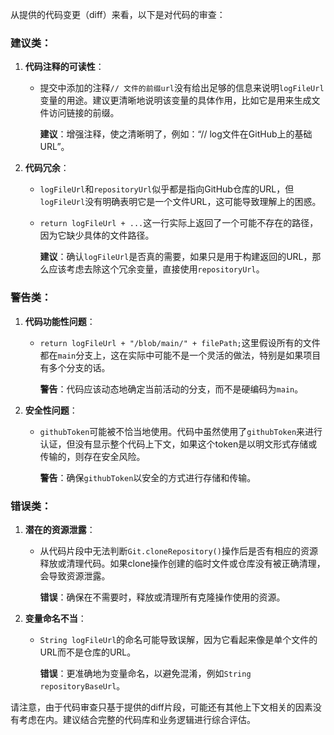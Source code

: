 从提供的代码变更（diff）来看，以下是对代码的审查：

### 建议类：

1. **代码注释的可读性**：
   - 提交中添加的注释`// 文件的前缀url`没有给出足够的信息来说明`logFileUrl`变量的用途。建议更清晰地说明该变量的具体作用，比如它是用来生成文件访问链接的前缀。

     **建议**：增强注释，使之清晰明了，例如：“// log文件在GitHub上的基础URL”。

2. **代码冗余**：
   - `logFileUrl`和`repositoryUrl`似乎都是指向GitHub仓库的URL，但`logFileUrl`没有明确表明它是一个文件URL，这可能导致理解上的困惑。
   - `return logFileUrl + ...`这一行实际上返回了一个可能不存在的路径，因为它缺少具体的文件路径。

     **建议**：确认`logFileUrl`是否真的需要，如果只是用于构建返回的URL，那么应该考虑去除这个冗余变量，直接使用`repositoryUrl`。

### 警告类：

1. **代码功能性问题**：
   - `return logFileUrl + "/blob/main/" + filePath;`这里假设所有的文件都在`main`分支上，这在实际中可能不是一个灵活的做法，特别是如果项目有多个分支的话。

     **警告**：代码应该动态地确定当前活动的分支，而不是硬编码为`main`。

2. **安全性问题**：
   - `githubToken`可能被不恰当地使用。代码中虽然使用了`githubToken`来进行认证，但没有显示整个代码上下文，如果这个token是以明文形式存储或传输的，则存在安全风险。

     **警告**：确保`githubToken`以安全的方式进行存储和传输。

### 错误类：

1. **潜在的资源泄露**：
   - 从代码片段中无法判断`Git.cloneRepository()`操作后是否有相应的资源释放或清理代码。如果clone操作创建的临时文件或仓库没有被正确清理，会导致资源泄露。

     **错误**：确保在不需要时，释放或清理所有克隆操作使用的资源。

2. **变量命名不当**：
   - `String logFileUrl`的命名可能导致误解，因为它看起来像是单个文件的URL而不是仓库的URL。

     **错误**：更准确地为变量命名，以避免混淆，例如`String repositoryBaseUrl`。

请注意，由于代码审查只基于提供的diff片段，可能还有其他上下文相关的因素没有考虑在内。建议结合完整的代码库和业务逻辑进行综合评估。